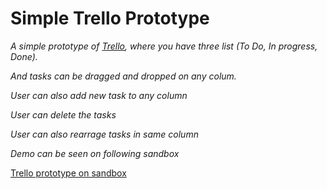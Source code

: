 # Simple Trello Prototype


*A simple prototype of [Trello](https://trello.com/), where you have three list (To Do, In progress, Done).* 

*And tasks can be dragged and dropped on
any colum.*

*User can also add new task to any column*

*User can delete the tasks*

*User can also rearrage tasks in same column*

*Demo can be seen on following sandbox*

[Trello prototype on sandbox](https://codesandbox.io/s/6v33lk95nk)
